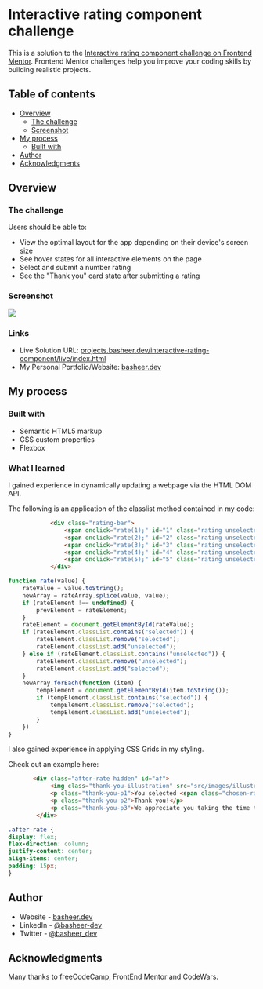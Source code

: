 # Interactive rating component challenge

This is a solution to the [Interactive rating component challenge on Frontend Mentor](https://www.frontendmentor.io/challenges/interactive-rating-component-koxpeBUmI). Frontend Mentor challenges help you improve your coding skills by building realistic projects. 

## Table of contents

- [Overview](#overview)
  - [The challenge](#the-challenge)
  - [Screenshot](#screenshot)
- [My process](#my-process)
  - [Built with](#built-with)
- [Author](#author)
- [Acknowledgments](#acknowledgments)

## Overview

### The challenge

Users should be able to:

- View the optimal layout for the app depending on their device's screen size
- See hover states for all interactive elements on the page
- Select and submit a number rating
- See the "Thank you" card state after submitting a rating

### Screenshot

![](./screenshot.jpg)

### Links

- Live Solution URL: [projects.basheer.dev/interactive-rating-component/live/index.html](https://projects.basheer.dev/interactive-rating-component/live/index.html)
- My Personal Portfolio/Website: [basheer.dev](https://basheer.dev)

## My process

### Built with

- Semantic HTML5 markup
- CSS custom properties
- Flexbox

### What I learned

I gained experience in dynamically updating a webpage via the HTML DOM API.

The following is an application of the classlist method contained in my code:

```html
            <div class="rating-bar">
                <span onclick="rate(1);" id="1" class="rating unselected">1</span>
                <span onclick="rate(2);" id="2" class="rating unselected">2</span>
                <span onclick="rate(3);" id="3" class="rating unselected">3</span>
                <span onclick="rate(4);" id="4" class="rating unselected">4</span>
                <span onclick="rate(5);" id="5" class="rating unselected">5</span>
            </div>
```
```js
function rate(value) {
    rateValue = value.toString();
    newArray = rateArray.splice(value, value);
    if (rateElement !== undefined) {
        prevElement = rateElement;
    }
    rateElement = document.getElementById(rateValue);
    if (rateElement.classList.contains("selected")) {
        rateElement.classList.remove("selected");
        rateElement.classList.add("unselected");
    } else if (rateElement.classList.contains("unselected")) {
        rateElement.classList.remove("unselected");
        rateElement.classList.add("selected");
    }
    newArray.forEach(function (item) {
        tempElement = document.getElementById(item.toString());
        if (tempElement.classList.contains("selected")) {
            tempElement.classList.remove("selected");
            tempElement.classList.add("unselected");
        }
    })
}

```

I also gained experience in applying CSS Grids in my styling.

Check out an example here:

```html
       <div class="after-rate hidden" id="af">
            <img class="thank-you-illustration" src="src/images/illustration-thank-you.svg" alt="thank you illustration" />
            <p class="thank-you-p1">You selected <span class="chosen-rating"></span> out of 5</p>
            <p class="thank-you-p2">Thank you!</p>
            <p class="thank-you-p3">We appreciate you taking the time to give a rating. If you ever need more support, don't hesitate to get in touch!</p>
        </div>
```

```css
.after-rate {
display: flex;
flex-direction: column;
justify-content: center;
align-items: center;
padding: 15px;
}
```


## Author

- Website - [basheer.dev](https://basheer.dev)
- LinkedIn - [@basheer-dev](https://www.linkedin.com/in/basheer-dev)
- Twitter - [@basheer_dev](https://www.twitter.com/basheer_dev)

## Acknowledgments

Many thanks to freeCodeCamp, FrontEnd Mentor and CodeWars.
